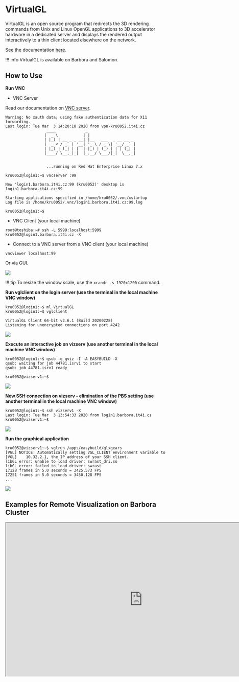 # VirtualGL

VirtualGL is an open source program that redirects the 3D rendering commands from Unix and Linux OpenGL applications to 3D accelerator hardware in a dedicated server and displays the rendered output interactively to a thin client located elsewhere on the network.

See the documentation [here][a].

!!! info
    VirtualGL is available on Barbora and Salomon.

## How to Use

**Run VNC**

* VNC Server

Read our documentation on [VNC server][1].

```console
Warning: No xauth data; using fake authentication data for X11 forwarding.
Last login: Tue Mar  3 14:20:18 2020 from vpn-kru0052.it4i.cz
                  ____             _
                 |  _ \           | |
                 | |_) | __ _ _ __| |__   ___  _ __ __ _
                 |  _ < / _` | '__| '_ \ / _ \| '__/ _` |
                 | |_) | (_| | |  | |_) | (_) | | | (_| |
                 |____/ \__,_|_|  |_.__/ \___/|_|  \__,_|


                  ...running on Red Hat Enterprise Linux 7.x

kru0052@login1:~$ vncserver :99

New 'login1.barbora.it4i.cz:99 (kru0052)' desktop is login1.barbora.it4i.cz:99

Starting applications specified in /home/kru0052/.vnc/xstartup
Log file is /home/kru0052/.vnc/login1.barbora.it4i.cz:99.log

kru0052@login1:~$
```

* VNC Client (your local machine)

```console
root@toshiba:~# ssh -L 5999:localhost:5999 kru0052@login1.barbora.it4i.cz -X
```

* Connect to a VNC server from a VNC client (your local machine)

```console
vncviewer localhost:99

```

Or via GUI.

![](../../img/vnc.jpg)

!!! tip
    To resize the window scale, use the `xrandr -s 1920x1200` command.

**Run vglclient on the login server (use the terminal in the local machine VNC window)**

```console
kru0052@login1:~$ ml VirtualGL
kru0052@login1:~$ vglclient

VirtualGL Client 64-bit v2.6.1 (Build 20200228)
Listening for unencrypted connections on port 4242

```

![](../../img/client.jpg)

**Execute an interactive job on vizserv (use another terminal in the local machine VNC window)**

```console
kru0052@login1:~$ qsub -q qviz -I -A EASYBUILD -X
qsub: waiting for job 44781.isrv1 to start
qsub: job 44781.isrv1 ready

kru0052@vizserv1:~$
```

![](../../img/job.jpg)

**New SSH connection on vizserv - elimination of the PBS setting (use another terminal in the local machine VNC window)**

```console
kru0052@login1:~$ ssh vizserv1 -X
Last login: Tue Mar  3 13:54:33 2020 from login1.barbora.it4i.cz
kru0052@vizserv1:~$
```

![](../../img/ssh.jpg)

**Run the graphical application**

```console
kru0052@vizserv1:~$ vglrun /apps/easybuild/glxgears
[VGL] NOTICE: Automatically setting VGL_CLIENT environment variable to
[VGL]    10.32.2.1, the IP address of your SSH client.
libGL error: unable to load driver: swrast_dri.so
libGL error: failed to load driver: swrast
17128 frames in 5.0 seconds = 3425.573 FPS
17251 frames in 5.0 seconds = 3450.128 FPS
...
```

![](../../img/glxgears.jpg)

## Examples for Remote Visualization on Barbora Cluster

<div align="center">
  <iframe  width="854" height="480" src="https://www.youtube.com/embed/BArIbIC_-24"></iframe>
</div>

[1]: ../../../general/accessing-the-clusters/graphical-user-interface/vnc/

[a]: https://www.virtualgl.org/
